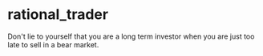 # rational_trader
Don't lie to yourself that you are a long term investor when you are just too late to sell in a bear market. 
